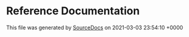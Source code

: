 # Reference Documentation

This file was generated by [SourceDocs](https://github.com/eneko/SourceDocs) on 2021-03-03 23:54:10 +0000